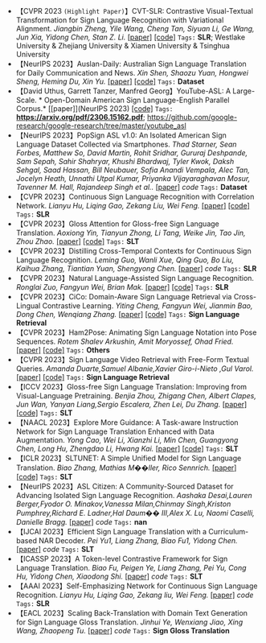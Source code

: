 - 【CVPR 2023 `(Highlight Paper)`】CVT-SLR: Contrastive Visual-Textual Transformation for Sign Language Recognition with Variational Alignment. *Jiangbin Zheng, Yile Wang, Cheng Tan, Siyuan Li, Ge Wang, Jun Xia, Yidong Chen, Stan Z. Li.* [[paper]](https://openaccess.thecvf.com/content/CVPR2023/html/Zheng_CVT-SLR_Contrastive_Visual-Textual_Transformation_for_Sign_Language_Recognition_With_Variational_CVPR_2023_paper.html) [[code]](https://github.com/binbinjiang/CVT-SLR) `Tags:` **SLR**; Westlake University & Zhejiang University & Xiamen University & Tsinghua University
- 【NeurIPS 2023】Auslan-Daily: Australian Sign Language Translation for Daily Communication and News. *Xin Shen, Shaozu Yuan, Hongwei Sheng, Heming Du, Xin Yu.* [[paper]](https://openreview.net/pdf?id=g5v3Ig6WVq) [[code]](https://uq-cvlab.github.io/Auslan-Daily-Dataset/) `Tags:` **Dataset**
- 【David Uthus, Garrett Tanzer, Manfred Georg】YouTube-ASL: A Large-Scale. * Open-Domain American Sign Language-English Parallel Corpus.* [[paper]](NeurIPS 2023) [[code]](Dataset) `Tags:` **https://arxiv.org/pdf/2306.15162.pdf**; https://github.com/google-research/google-research/tree/master/youtube_asl
- 【NeurIPS 2023】PopSign ASL v1.0: An Isolated American Sign Language Dataset Collected via Smartphones. *Thad Starner, Sean Forbes, Matthew So, David Martin, Rohit Sridhar, Gururaj Deshpande, Sam Sepah, Sahir Shahryar, Khushi Bhardwaj, Tyler Kwok, Daksh Sehgal, Saad Hassan, Bill Neubauer, Sofia Anandi Vempala, Alec Tan, Jocelyn Heath, Unnathi Utpal Kumar, Priyanka Vijayaraghavan Mosur, Tavenner M. Hall, Rajandeep Singh et al..* [[paper]](https://openreview.net/pdf?id=yEf8NSqTPu) *code* `Tags:` **Dataset**
- 【CVPR 2023】Continuous Sign Language Recognition with Correlation Network. *Lianyu Hu, Liqing Gao, Zekang Liu, Wei Feng.* [[paper]](http://arxiv.org/abs/2303.03202v3) [[code]](https://github.com/hulianyuyy/CorrNet) `Tags:` **SLR**
- 【CVPR 2023】Gloss Attention for Gloss-free Sign Language Translation. *Aoxiong Yin, Tianyun Zhong, Li Tang, Weike Jin, Tao Jin, Zhou Zhao.* [[paper]](http://arxiv.org/abs/2307.07361v1) [[code]](https://github.com/YinAoXiong/GASLT) `Tags:` **SLT**
- 【CVPR 2023】Distilling Cross-Temporal Contexts for Continuous Sign Language Recognition. *Leming Guo, Wanli Xue, Qing Guo, Bo Liu, Kaihua Zhang, Tiantian Yuan, Shengyong Chen.* [[paper]](https://openaccess.thecvf.com/content/CVPR2023/html/Guo_Distilling_Cross-Temporal_Contexts_for_Continuous_Sign_Language_Recognition_CVPR_2023_paper.html) *code* `Tags:` **SLR**
- 【CVPR 2023】Natural Language-Assisted Sign Language Recognition. *Ronglai Zuo, Fangyun Wei, Brian Mak.* [[paper]](http://arxiv.org/abs/2303.12080v1) [[code]](https://github.com/FangyunWei/SLRT) `Tags:` **SLR**
- 【CVPR 2023】CiCo: Domain-Aware Sign Language Retrieval via Cross-Lingual Contrastive Learning. *Yiting Cheng, Fangyun Wei, Jianmin Bao, Dong Chen, Wenqiang Zhang.* [[paper]](http://arxiv.org/abs/2303.12793v1) [[code]](https://github.com/FangyunWei/SLRT/tree/main/CiCo) `Tags:` **Sign Language Retrieval**
- 【CVPR 2023】Ham2Pose: Animating Sign Language Notation into Pose Sequences. *Rotem Shalev Arkushin, Amit Moryossef, Ohad Fried.* [[paper]](http://arxiv.org/abs/2211.13613v2) [[code]](https://github.com/rotem-shalev/Ham2Pose) `Tags:` **Others**
- 【CVPR 2023】Sign Language Video Retrieval with Free-Form Textual Queries. *Amanda Duarte,Samuel Albanie,Xavier Giro-i-Nieto ,Gul Varol.* [[paper]](http://arxiv.org/abs/2201.02495v2) [[code]](https://imatge-upc.github.io/sl_retrieval/) `Tags:` **Sign Language Retrieval**
- 【ICCV 2023】Gloss-free Sign Language Translation: Improving from Visual-Language Pretraining. *Benjia Zhou, Zhigang Chen, Albert Clapes, Jun Wan, Yanyan Liang,Sergio Escalera, Zhen Lei, Du Zhang.* [[paper]](http://arxiv.org/abs/2307.14768v1) [[code]](https://github.com/zhoubenjia/gfslt-vlp) `Tags:` **SLT**
- 【NAACL 2023】Explore More Guidance: A Task-aware Instruction Network for Sign Language Translation Enhanced with Data Augmentation. *Yong Cao, Wei Li, Xianzhi Li, Min Chen, Guangyong Chen, Long Hu, Zhengdao Li, Hwang Kai.* [[paper]](http://arxiv.org/abs/2204.05953v3) [[code]](https://github.com/yongcaoplus/tin-slt) `Tags:` **SLT**
- 【ICLR 2023】SLTUNET: A Simple Unified Model for Sign Language Translation. *Biao Zhang, Mathias M��ller, Rico Sennrich.* [[paper]](http://arxiv.org/abs/2305.01778v1) [[code]](https://github.com/bzhangGo/sltunet) `Tags:` **SLT**
- 【NeurIPS 2023】ASL Citizen: A Community-Sourced Dataset for Advancing Isolated Sign Language Recognition. *Aashaka Desai,Lauren Berger,Fyodor O. Minakov,Vanessa Milan,Chinmay Singh,Kriston Pumphrey,Richard E. Ladner,Hal Daum�� III,Alex X. Lu, Naomi Caselli, Danielle Bragg.* [[paper]](http://arxiv.org/abs/2304.05934v2) *code* `Tags:` **nan**
- 【IJCAI 2023】Efficient Sign Language Translation with a Curriculum-based NAR Decoder. *Pei Yu1, Liang Zhang, Biao Fu1, Yidong Chen.* [[paper]](https://www.ijcai.org/proceedings/2023/0584.pdf) *code* `Tags:` **SLT**
- 【ICASSP 2023】A Token-level Contrastive Framework for Sign Language Translation. *Biao Fu, Peigen Ye, Liang Zhang, Pei Yu, Cong Hu, Yidong Chen, Xiaodong Shi.* [[paper]](https://arxiv.org/pdf/2204.04916.pdf) *code* `Tags:` **SLT**
- 【AAAI 2023】Self-Emphasizing Network for Continuous Sign Language Recognition. *Lianyu Hu, Liqing Gao, Zekang liu, Wei Feng.* [[paper]](https://arxiv.org/pdf/2211.17081.pdf) *code* `Tags:` **SLR**
- 【EACL 2023】Scaling Back-Translation with Domain Text Generation for Sign Language Gloss Translation. *Jinhui Ye, Wenxiang Jiao, Xing Wang, Zhaopeng Tu.* [[paper]](https://arxiv.org/abs/2210.07054) *code* `Tags:` **Sign Gloss Translation**
